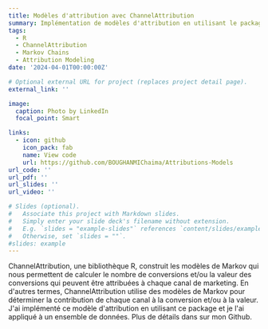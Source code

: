```yaml
---
title: Modèles d'attribution avec ChannelAttribution
summary: Implémentation de modèles d'attribution en utilisant le package R ChannelAttribution basé sur les chaînes de Markov.
tags:
  - R
  - ChannelAttribution
  - Markov Chains 
  - Attribution Modeling
date: '2024-04-01T00:00:00Z'

# Optional external URL for project (replaces project detail page).
external_link: ''

image:
  caption: Photo by LinkedIn
  focal_point: Smart

links:
  - icon: github
    icon_pack: fab
    name: View code
    url: https://github.com/BOUGHANMIChaima/Attributions-Models
url_code: ''
url_pdf: ''
url_slides: ''
url_video: ''

# Slides (optional).
#   Associate this project with Markdown slides.
#   Simply enter your slide deck's filename without extension.
#   E.g. `slides = "example-slides"` references `content/slides/example-slides.md`.
#   Otherwise, set `slides = ""`.
#slides: example
---
```


ChannelAttribution, une bibliothèque R, construit les modèles de Markov qui nous permettent de calculer le nombre de conversions et/ou la valeur des conversions qui peuvent être attribuées à chaque canal de marketing. En d'autres termes, ChannelAttribution utilise des modèles de Markov pour déterminer la contribution de chaque canal à la conversion et/ou à la valeur. J'ai implémenté ce modèle d'attribution en utilisant ce package et je l'ai appliqué à un ensemble de données.
Plus de détails dans sur mon Github.